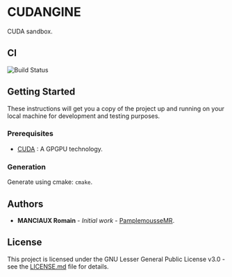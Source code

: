# CUDANGINE

CUDA sandbox.

## CI

![Build Status](https://github.com/PamplemousseMR/CUDANGINE/actions/workflows/build.yml/badge.svg)

## Getting Started

These instructions will get you a copy of the project up and running on your local machine for development and testing purposes.

### Prerequisites

- [CUDA](https://developer.nvidia.com/cuda-downloads) :  A GPGPU technology.

### Generation

Generate using cmake: `cmake`.

## Authors

* **MANCIAUX Romain** - *Initial work* - [PamplemousseMR](https://github.com/PamplemousseMR).

## License

This project is licensed under the GNU Lesser General Public License v3.0 - see the [LICENSE.md](LICENSE.md) file for details.